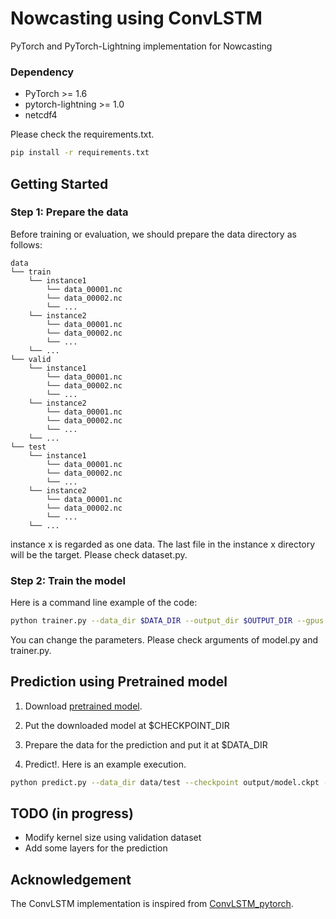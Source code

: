 # Nowcasting using ConvLSTM

PyTorch and PyTorch-Lightning implementation for Nowcasting

### Dependency
- PyTorch >= 1.6
- pytorch-lightning >= 1.0
- netcdf4

Please check the requirements.txt.

```bash
pip install -r requirements.txt
```

## Getting Started
### Step 1: Prepare the data
Before training or evaluation, we should prepare the data directory as follows:
```
data
└── train
    └── instance1
        └── data_00001.nc
        └── data_00002.nc
        └── ...
    └── instance2 
        └── data_00001.nc
        └── data_00002.nc
        └── ...
    └── ...
└── valid
    └── instance1
        └── data_00001.nc
        └── data_00002.nc
        └── ...
    └── instance2 
        └── data_00001.nc
        └── data_00002.nc
        └── ...
    └── ...
└── test 
    └── instance1
        └── data_00001.nc
        └── data_00002.nc
        └── ...
    └── instance2 
        └── data_00001.nc
        └── data_00002.nc
        └── ...
    └── ...
```

instance x is regarded as one data. The last file in the instance x directory will be the target.
Please check dataset.py. 

### Step 2: Train the model
Here is a command line example of the code:

```bash
python trainer.py --data_dir $DATA_DIR --output_dir $OUTPUT_DIR --gpus 2 --precision 16 --accumulate_grad_batches 5 --gradient_clip_val 1.0
```

You can change the parameters. Please check arguments of model.py and trainer.py.

## Prediction using Pretrained model
1. Download [pretrained model](https://drive.google.com/file/d/1PNA0Ywxbo1poX_5KL7Cv-HkZfUvWJWL8/view?usp=sharing).

2. Put the downloaded model at $CHECKPOINT_DIR

3. Prepare the data for the prediction and put it at $DATA_DIR

4. Predict!. Here is an example execution. 
```bash
python predict.py --data_dir data/test --checkpoint output/model.ckpt --output_dir prediction
```

## TODO (in progress)
- Modify kernel size using validation dataset
- Add some layers for the prediction

## Acknowledgement
The ConvLSTM implementation is inspired from [ConvLSTM_pytorch](https://github.com/ndrplz/ConvLSTM_pytorch).

